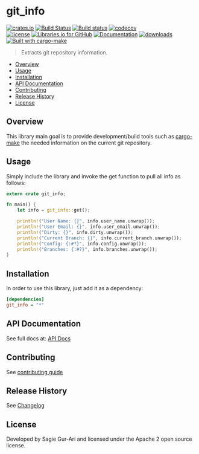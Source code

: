 # git_info

[![crates.io](https://img.shields.io/crates/v/git_info.svg)](https://crates.io/crates/git_info) [![Build Status](https://travis-ci.org/sagiegurari/git_info.svg?branch=master)](http://travis-ci.org/sagiegurari/git_info) [![Build status](https://ci.appveyor.com/api/projects/status/github/sagiegurari/git_info?branch=master&svg=true)](https://ci.appveyor.com/project/sagiegurari/git-info) [![codecov](https://codecov.io/gh/sagiegurari/git_info/branch/master/graph/badge.svg)](https://codecov.io/gh/sagiegurari/git_info)<br>
[![license](https://img.shields.io/crates/l/git_info.svg)](https://github.com/sagiegurari/git_info/blob/master/LICENSE) [![Libraries.io for GitHub](https://img.shields.io/librariesio/github/sagiegurari/git_info.svg)](https://libraries.io/cargo/git_info) [![Documentation](https://docs.rs/git_info/badge.svg)](https://docs.rs/crate/git_info/) [![downloads](https://img.shields.io/crates/d/git_info.svg)](https://crates.io/crates/git_info)<br>
[![Built with cargo-make](https://sagiegurari.github.io/cargo-make/assets/badges/cargo-make.svg)](https://sagiegurari.github.io/cargo-make)

> Extracts git repository information.

* [Overview](#overview)
* [Usage](#usage)
* [Installation](#installation)
* [API Documentation](https://sagiegurari.github.io/git_info/)
* [Contributing](.github/CONTRIBUTING.md)
* [Release History](CHANGELOG.md)
* [License](#license)

<a name="overview"></a>
## Overview
This library main goal is to provide development/build tools such as [cargo-make](https://sagiegurari.github.io/cargo-make/) the needed information on the current git repository.

<a name="usage"></a>
## Usage
Simply include the library and invoke the get function to pull all info as follows:

```rust
extern crate git_info;

fn main() {
    let info = git_info::get();

    println!("User Name: {}", info.user_name.unwrap());
    println!("User Email: {}", info.user_email.unwrap());
    println!("Dirty: {}", info.dirty.unwrap());
    println!("Current Branch: {}", info.current_branch.unwrap());
    println!("Config: {:#?}", info.config.unwrap());
    println!("Branches: {:#?}", info.branches.unwrap());
}
```

<a name="installation"></a>
## Installation
In order to use this library, just add it as a dependency:

```ini
[dependencies]
git_info = "*"
```

## API Documentation
See full docs at: [API Docs](https://sagiegurari.github.io/git_info/)

## Contributing
See [contributing guide](.github/CONTRIBUTING.md)

<a name="history"></a>
## Release History

See [Changelog](CHANGELOG.md)

<a name="license"></a>
## License
Developed by Sagie Gur-Ari and licensed under the Apache 2 open source license.
